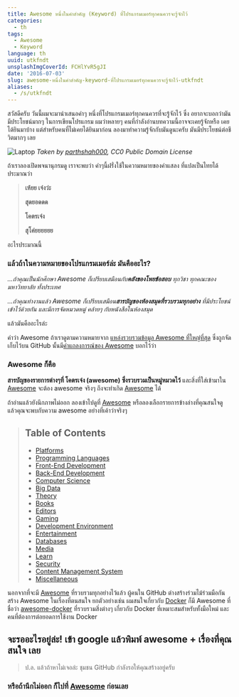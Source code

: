 ```yaml
---
title: Awesome หนึ่งในคำสำคัญ (Keyword) ที่โปรแกรมเมอร์ทุกคนควรจะรู้จักไว้
categories:
  - th
tags:
  - Awesome
  - Keyword
language: th
uuid: utkfndt
unsplashImgCoverId: FCHlYvR5gJI
date: '2016-07-03'
slug: awesome-หนึ่งในคำสำคัญ-keyword-ที่โปรแกรมเมอร์ทุกคนควรจะรู้จักไว้-utkfndt
aliases:
  - /s/utkfndt
---
```


สวัสดีครับ วันนี้ผมจะมานำเสนอคำๆ หนึ่งที่โปรแกรมเมอร์ทุกคนควรที่จะรู้จักไว้ ซึ่ง อยากจะบอกว่ามันมีประโยชน์มากๆ ในการเขียนโปรแกรม ผมว่าหลายๆ คนที่กำลังอ่านบทความนี้อาจจะเคยรู้จักหรือ เคยได้ยินมาบ้าง แต่สำหรับคนที่ไม่เคยได้ยินมาก่อน ลองมาทำความรู้จักกับมันดูนะครับ มันมีประโยชน์ต่อชีวิตมากๆ เลย

![Laptop](https://upic.me/i/6r/laptop-1035345_640.jpg)
_Taken by [parthshah000](https://pixabay.com/en/users/parthshah000-628805/), CC0 Public Domain License_

ถ้าเราลองเปิดพจนานุกรมดู เราจะพบว่า คำๆนี้ฝรั่งใช้ในความหมายของคำแสลง ที่แปลเป็นไทยได้ประมาณว่า

> **เห้ยย เจ๋งว่ะ**
>
> **สุดยอดดด**
>
> **โคตรเจ๋ง**
>
> **สุโค่ยยยยยย**

อะไรประมาณนี้

### แล้วถ้าในความหมายของโปรแกรมเมอร์ล่ะ มันคืออะไร?

_...ถ้าคุณเป็นนักศึกษา Awesome ก็เปรียบเสมือนกับ**คลังของโพยข้อสอบ** ทุกวิชา ทุกคณะของมหาวิทยาลัย ทั้งประเทศ_

_...ถ้าคุณทำงานแล้ว Awesome ก็เปรียบเสมือน**สารบัญของห้องสมุดที่รวบรวมทุกอย่าง** ที่มีประโยชน์เข้าไว้ด้วยกัน และมีการจัดหมวดหมู่ คล้ายๆ กับหนังสือในห้องสมุด_

แล้วมันคืออะไรล่ะ

คำว่า Awesome ถ้าเราดูตามความหมายจาก [แหล่งรวบรวมข้อมูล Awesome ที่ใหญ่ที่สุด](https://github.com/sindresorhus/awesome) ซึ่งถูกจัดเก็บไว้บน GitHub นั้นมี[คำแถลงการณ์ของ Awesome](https://github.com/sindresorhus/awesome/blob/master/awesome.md) บอกไว้ว่า

### Awesome ก็คือ
**สารบัญของรายการต่างๆที่ โคตรเจ๋ง (awesome) ซึ่งรวบรวมเป็นหมู่หมวดไว้** และสิ่งที่ใส่เข้ามาใน [Awesome] จะต้อง awesome จริงๆ ถึงจะทำเกิด [Awesome] ได้

ถ้าอ่านแล้วยังนึกภาพไม่ออก ลองเข้าไปดูที่ [Awesome] หรือลองเลือกรายการข้างล่างที่คุณสนใจดู แล้วคุณจะพบกับความ awesome อย่างที่เค้าว่าจริงๆ

> ## Table of Contents
> -  [Platforms](https://github.com/sindresorhus/awesome#platforms)
> -  [Programming Languages](https://github.com/sindresorhus/awesome#programming-languages)
> -  [Front-End Development](https://github.com/sindresorhus/awesome#front-end-development)
> -  [Back-End Development](https://github.com/sindresorhus/awesome#back-end-development)
> -  [Computer Science](https://github.com/sindresorhus/awesome#computer-science)
> -  [Big Data](https://github.com/sindresorhus/awesome#big-data)
> -  [Theory](https://github.com/sindresorhus/awesome#theory)
> -  [Books](https://github.com/sindresorhus/awesome#books)
> -  [Editors](https://github.com/sindresorhus/awesome#editors)
> -  [Gaming](https://github.com/sindresorhus/awesome#gaming)
> -  [Development Environment](https://github.com/sindresorhus/awesome#development-environment)
> -  [Entertainment](https://github.com/sindresorhus/awesome#entertainment)
> -  [Databases](https://github.com/sindresorhus/awesome#databases)
> -  [Media](https://github.com/sindresorhus/awesome#media)
> -  [Learn](https://github.com/sindresorhus/awesome#learn)
> -  [Security](https://github.com/sindresorhus/awesome#security)
> -  [Content Management System](https://github.com/sindresorhus/awesome#content-management-system)
> -  [Miscellaneous](https://github.com/sindresorhus/awesome#miscellaneous)

นอกจากที่จะมี [Awesome] ที่รวบรวมทุกอย่างไว้แล้ว ผู้คนใน GitHub ต่างสร้างร่วมไม้ร่วมมือกันสร้าง Awesome ในเรื่องที่ตนสนใจ ยกตัวอย่างเช่น ผมสนใจเกี่ยวกับ [Docker](https://www.docker.com/) ก็มี Awesome ที่ชื่อว่า [awesome-docker](https://github.com/veggiemonk/awesome-docker) ที่รวบรวมสิ่งต่างๆ เกี่ยวกับ Docker ที่เหมาะสมสำหรับทั้งมือใหม่ และคนที่ต้องการต่อยอดการใช้งาน Docker

## จะรออะไรอยู่ล่ะ! เข้า google แล้วพิมพ์ awesome + เรื่องที่คุณสนใจ เลย

> ป.ล. แล้วถ้าหาไม่เจอล่ะ ชุมชน GitHub กำลังรอให้คุณสร้างอยู่ครับ

### หรือถ้านึกไม่ออก ก็ไปที่ [Awesome] ก่อนเลย

[Awesome]: https://github.com/sindresorhus/awesome
